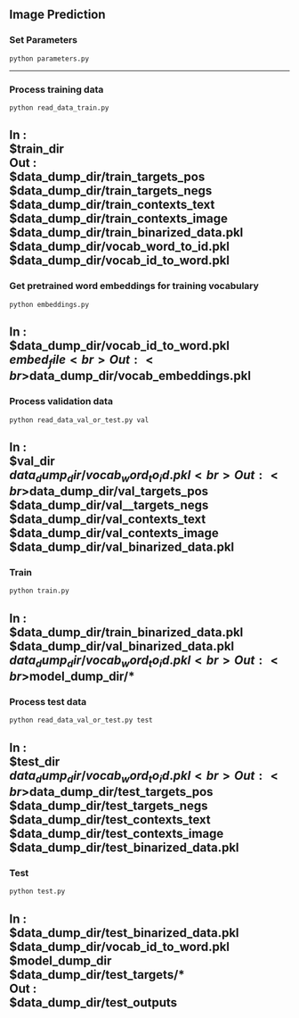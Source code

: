 ## Image Prediction

### Set Parameters
```
python parameters.py
```
-----------------------------------------------


### Process training data
```
python read_data_train.py
```
In : <br>  $train_dir <br>
Out : <br> $data_dump_dir/train_targets_pos <br>
	  $data_dump_dir/train_targets_negs <br>
	  $data_dump_dir/train_contexts_text <br>
	  $data_dump_dir/train_contexts_image <br>
	  $data_dump_dir/train_binarized_data.pkl <br>
	  $data_dump_dir/vocab_word_to_id.pkl <br>
	  $data_dump_dir/vocab_id_to_word.pkl <br>
-----------------------------------------------


### Get pretrained word embeddings for training vocabulary 
```
python embeddings.py
```
In : <br>$data_dump_dir/vocab_id_to_word.pkl <br>
	 $embed_file <br>
Out : <br>$data_dump_dir/vocab_embeddings.pkl <br>
-----------------------------------------------


### Process validation data
```
python read_data_val_or_test.py val
```
In : <br>$val_dir <br>
	 $data_dump_dir/vocab_word_to_id.pkl	 <br> 
Out :<br>$data_dump_dir/val_targets_pos <br>
	  $data_dump_dir/val__targets_negs <br>
	  $data_dump_dir/val_contexts_text <br>
	  $data_dump_dir/val_contexts_image <br>
	  $data_dump_dir/val_binarized_data.pkl <br>
-----------------------------------------------


### Train
```
python train.py
```
In : <br>$data_dump_dir/train_binarized_data.pkl <br>
	 $data_dump_dir/val_binarized_data.pkl <br>
	 $data_dump_dir/vocab_word_to_id.pkl <br>
Out : <br>$model_dump_dir/* <br>
-----------------------------------------------


### Process test data 
```
python read_data_val_or_test.py test
```
In : <br>$test_dir <br>
	 $data_dump_dir/vocab_word_to_id.pkl	 <br> 
Out : <br>$data_dump_dir/test_targets_pos <br>
	  $data_dump_dir/test_targets_negs <br>
	  $data_dump_dir/test_contexts_text <br>
	  $data_dump_dir/test_contexts_image <br>
	  $data_dump_dir/test_binarized_data.pkl <br>
-----------------------------------------------


### Test
```
python test.py
```
In : <br> $data_dump_dir/test_binarized_data.pkl <br>
	 $data_dump_dir/vocab_id_to_word.pkl <br>
	 $model_dump_dir <br>
	 $data_dump_dir/test_targets/* <br>
Out : <br> $data_dump_dir/test_outputs <br>
-----------------------------------------------
